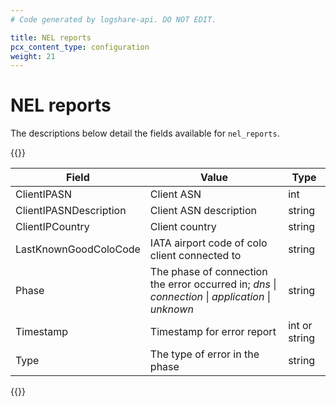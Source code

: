 ```yaml
---
# Code generated by logshare-api. DO NOT EDIT.

title: NEL reports
pcx_content_type: configuration
weight: 21
---
```


# NEL reports

The descriptions below detail the fields available for `nel_reports`.

{{<table-wrap>}}

| Field                  | Value                                                                                                                          | Type          |
| ---------------------- | ------------------------------------------------------------------------------------------------------------------------------ | ------------- |
| ClientIPASN            | Client ASN                                                                                                                     | int           |
| ClientIPASNDescription | Client ASN description                                                                                                         | string        |
| ClientIPCountry        | Client country                                                                                                                 | string        |
| LastKnownGoodColoCode  | IATA airport code of colo client connected to                                                                                  | string        |
| Phase                  | The phase of connection the error occurred in; <em>dns</em> \| <em>connection</em> \| <em>application</em> \| <em>unknown</em> | string        |
| Timestamp              | Timestamp for error report                                                                                                     | int or string |
| Type                   | The type of error in the phase                                                                                                 | string        |

{{</table-wrap>}}
